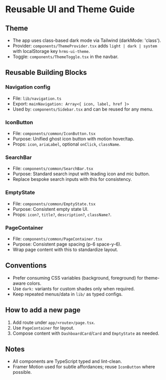 # Reusable UI and Theme Guide

## Theme
- The app uses class-based dark mode via Tailwind (darkMode: 'class').
- Provider: `components/ThemeProvider.tsx` adds `light | dark | system` with localStorage key `hrms-ui-theme`.
- Toggle: `components/ThemeToggle.tsx` in the navbar.

## Reusable Building Blocks

### Navigation config
- File: `lib/navigation.ts`
- Export: `mainNavigation: Array<{ icon, label, href }>`
- Used by: `components/Sidebar.tsx` and can be reused for any menu.

### IconButton
- File: `components/common/IconButton.tsx`
- Purpose: Unified ghost icon button with motion hover/tap.
- Props: `icon`, `ariaLabel`, optional `onClick`, `className`.

### SearchBar
- File: `components/common/SearchBar.tsx`
- Purpose: Standard search input with leading icon and mic button.
- Replace bespoke search inputs with this for consistency.

### EmptyState
- File: `components/common/EmptyState.tsx`
- Purpose: Consistent empty state UI.
- Props: `icon?`, `title?`, `description?`, `className?`.

### PageContainer
- File: `components/common/PageContainer.tsx`
- Purpose: Consistent page spacing (p-6 space-y-6).
- Wrap page content with this to standardize layout.

## Conventions
- Prefer consuming CSS variables (background, foreground) for theme-aware colors.
- Use `dark:` variants for custom shades only when required.
- Keep repeated menus/data in `lib/` as typed configs.

## How to add a new page
1. Add route under `app/<route>/page.tsx`.
2. Use `PageContainer` for layout.
3. Compose content with `DashboardCard`/`Card` and `EmptyState` as needed.

## Notes
- All components are TypeScript typed and lint-clean.
- Framer Motion used for subtle affordances; reuse `IconButton` where possible.



